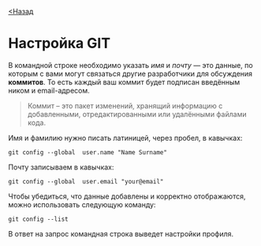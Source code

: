 [<Назад](./readme.md "тык")

# Настройка GIT

В командной строке необходимо указать *имя* и *почту* — это данные, по которым с вами могут связаться другие разработчики для обсуждения **коммитов**. То есть каждый ваш коммит будет подписан введённым ником и email-адресом.

>Коммит – это пакет изменений, хранящий информацию с добавленными, отредактированными или удалёнными файлами кода.

Имя и фамилию нужно писать латиницей, через пробел, в кавычках:
```
git config --global  user.name "Name Surname"
```
Почту записываем в кавычках:
```
git config --global  user.email "your@email"
```
Чтобы убедиться, что данные добавлены и корректно отображаются, можно использовать следующую команду:
```
git config --list
```
В ответ на запрос командная строка выведет настройки профиля.